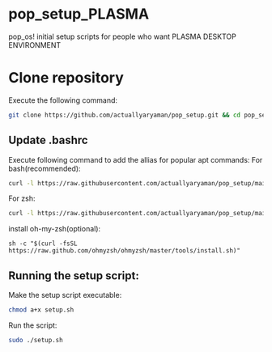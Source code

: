 # pop_setup_PLASMA
pop_os! initial setup scripts for people who want PLASMA DESKTOP ENVIRONMENT

# Clone repository
Execute the following command:
```sh
git clone https://github.com/actuallyaryaman/pop_setup.git && cd pop_setup
```
## Update .bashrc
Execute following command to add the allias for popular apt commands:
For bash(recommended):
```sh
curl -l https://raw.githubusercontent.com/actuallyaryaman/pop_setup/main/bashrc.patch >> ~/.bashrc 
```
For zsh:
```sh
curl -l https://raw.githubusercontent.com/actuallyaryaman/pop_setup/main/bashrc.patch >> ~/.zshrc
```
install oh-my-zsh(optional):
```
sh -c "$(curl -fsSL https://raw.github.com/ohmyzsh/ohmyzsh/master/tools/install.sh)" 
```

## Running the setup script:
Make the setup script executable:

```sh
chmod a+x setup.sh
```

Run the script:

```sh
sudo ./setup.sh
```
